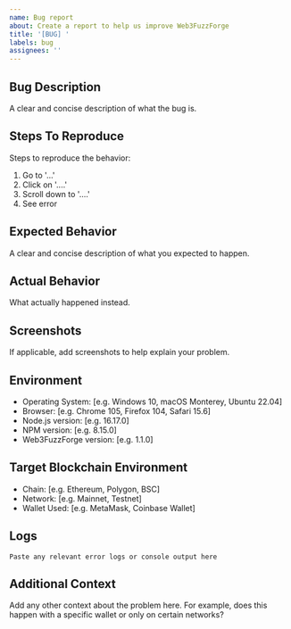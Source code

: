 ```yaml
---
name: Bug report
about: Create a report to help us improve Web3FuzzForge
title: '[BUG] '
labels: bug
assignees: ''
---
```


## Bug Description

A clear and concise description of what the bug is.

## Steps To Reproduce

Steps to reproduce the behavior:

1. Go to '...'
2. Click on '....'
3. Scroll down to '....'
4. See error

## Expected Behavior

A clear and concise description of what you expected to happen.

## Actual Behavior

What actually happened instead.

## Screenshots

If applicable, add screenshots to help explain your problem.

## Environment

- Operating System: [e.g. Windows 10, macOS Monterey, Ubuntu 22.04]
- Browser: [e.g. Chrome 105, Firefox 104, Safari 15.6]
- Node.js version: [e.g. 16.17.0]
- NPM version: [e.g. 8.15.0]
- Web3FuzzForge version: [e.g. 1.1.0]

## Target Blockchain Environment

- Chain: [e.g. Ethereum, Polygon, BSC]
- Network: [e.g. Mainnet, Testnet]
- Wallet Used: [e.g. MetaMask, Coinbase Wallet]

## Logs

```
Paste any relevant error logs or console output here
```

## Additional Context

Add any other context about the problem here. For example, does this happen with a specific wallet or only on certain networks?
